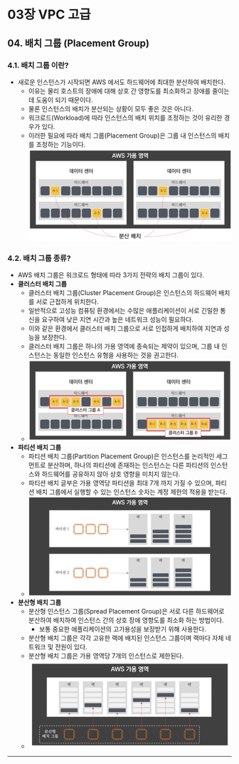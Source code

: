 # 03장 VPC 고급
## 04. 배치 그룹 (Placement Group)

### 4.1. 배치 그룹 이란?
- 새로운 인스턴스가 시작되면 AWS 에서도 하드웨어에 최대한 분산하여 배치한다.
  - 이유는 물리 호스트의 장애에 대해 상호 간 영향도를 최소화하고 장애를 줄이는 데 도움이 되기 때문이다.
  - 물론 인스턴스의 배치가 분산되는 상황이 모두 좋은 것은 아니다.
  - 워크로드(Workload)에 따라 인스턴스의 배치 위치를 조정하는 것이 유리한 경우가 있다.
  - 이러한 필요에 따라 배치 그룹(Placement Group)은 그룹 내 인스턴스의 배치를 조정하는 기능이다.
![기본적인 인스턴스 배치](../img/basicInstanceBatch.png) 

### 4.2. 배치 그룹 종류? 
- AWS 배치 그룹은 워크로드 형태에 따라 3가지 전략의 배치 그룹이 있다.
- **클러스터 배치 그룹**
  - 클러스터 배치 그룹(Cluster Placement Group)은 인스턴스의 하드웨어 배치를 서로 근접하게 위치한다.
  - 일반적으로 고성능 컴퓨팅 환경에서는 수많은 애플리케이션이 서로 긴밀한 통신을 요구하여 낮은 지연 시간과 높은 네트워크 성능이 필요하다.
  - 이와 같은 환경에서 클러스터 배치 그룹으로 서로 인접하게 배치하여 지연과 성능을 보장한다.
  - 클러스터 배치 그룹은 하나의 가용 영역에 종속되는 제약이 있으며, 그룹 내 인스턴스는 동일한 인스턴스 유형을 사용하는 것을 권고한다.
  - ![클러스터 배치 그룹에서 인스턴스 배치](../img/ClusterPlacementGroupInstanceBatch.png)
- **파티션 배치 그룹**
  - 파티션 배치 그룹(Partition Placement Group)은 인스턴스를 논리적인 세그먼트로 분산하며, 하나의 파티션에 존재하는 인스턴스는 다른 파티션의 인스턴스와 하드웨어를 공유하지 않아 상호 영향을 미치지 않는다.
  - 파티션 배치 글부은 가용 영역당 파티션을 최대 7개 까지 가질 수 있으며, 파티션 배치 그룹에서 실행할 수 있는 인스턴스 숫자는 계정 제한의 적용을 받는다.
  - ![파티션 배치 그룹에서 인스턴스 배치](../img/PartitionPlacementGroupInstanceBatch.png)
- **분산형 배치 그룹**
  - 분산형 인스턴스 그룹(Spread Placement Group)은 서로 다른 하드웨어로 분산하여 배치하여 인스턴스 간의 상호 장애 영향도를 최소화 하는 방법이다.
    - 보통 중요한 애플리케이션의 고가용성을 보장받기 위해 사용한다.
  - 분산형 배치 그룹은 각각 고유한 랙에 배치된 인스턴스 그룹이며 랙마다 자체 네트워크 및 전원이 있다.
  - 분산형 배치 그룹은 가용 영역당 7개의 인스턴스로 제한된다.
  - ![분산형 배치 그룹에서 인스턴스 배치](../img/SpreadPlacementGroupInstanceBatch.png)

---